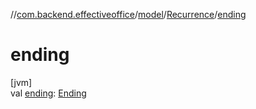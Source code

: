 //[com.backend.effectiveoffice](IdeaProjects/labs-office-elevator/effectiveOfficeBackend/documentation/gfm/index.md)/[model](IdeaProjects/labs-office-elevator/effectiveOfficeBackend/documentation/gfm/com.backend.effectiveoffice/model/index.md)/[Recurrence](IdeaProjects/labs-office-elevator/effectiveOfficeBackend/documentation/gfm/com.backend.effectiveoffice/model/-recurrence/index.md)/[ending](IdeaProjects/labs-office-elevator/effectiveOfficeBackend/documentation/gfm/com.backend.effectiveoffice/model/-recurrence/ending.md)

# ending

[jvm]\
val [ending](IdeaProjects/labs-office-elevator/effectiveOfficeBackend/documentation/gfm/com.backend.effectiveoffice/model/-recurrence/ending.md): [Ending](IdeaProjects/labs-office-elevator/effectiveOfficeBackend/documentation/gfm/com.backend.effectiveoffice/model/-ending/index.md)
